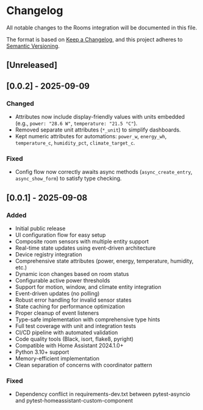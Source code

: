 # Changelog

All notable changes to the Rooms integration will be documented in this file.

The format is based on [Keep a Changelog](https://keepachangelog.com/en/1.1.0/),
and this project adheres to [Semantic Versioning](https://semver.org/spec/v2.0.0.html).

## [Unreleased]

## [0.0.2] - 2025-09-09

### Changed
- Attributes now include display-friendly values with units embedded (e.g., `power: "28.6 W"`, `temperature: "21.5 °C"`).
- Removed separate unit attributes (`*_unit`) to simplify dashboards.
- Kept numeric attributes for automations: `power_w`, `energy_wh`, `temperature_c`, `humidity_pct`, `climate_target_c`.

### Fixed
- Config flow now correctly awaits async methods (`async_create_entry`, `async_show_form`) to satisfy type checking.

## [0.0.1] - 2025-09-08

### Added
- Initial public release
- UI configuration flow for easy setup
- Composite room sensors with multiple entity support
- Real-time state updates using event-driven architecture
- Device registry integration
- Comprehensive state attributes (power, energy, temperature, humidity, etc.)
- Dynamic icon changes based on room status
- Configurable active power thresholds
- Support for motion, window, and climate entity integration
- Event-driven updates (no polling)
- Robust error handling for invalid sensor states
- State caching for performance optimization
- Proper cleanup of event listeners
- Type-safe implementation with comprehensive type hints
- Full test coverage with unit and integration tests
- CI/CD pipeline with automated validation
- Code quality tools (Black, isort, flake8, pyright)
- Compatible with Home Assistant 2024.1.0+
- Python 3.10+ support
- Memory-efficient implementation
- Clean separation of concerns with coordinator pattern

### Fixed
- Dependency conflict in requirements-dev.txt between pytest-asyncio and pytest-homeassistant-custom-component
